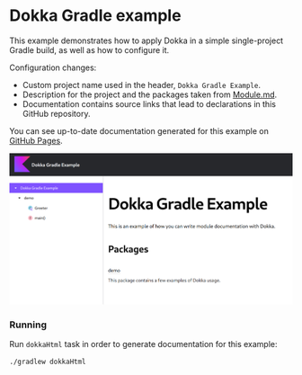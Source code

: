 # Dokka Gradle example

This example demonstrates how to apply Dokka in a simple single-project Gradle build, as well as how to configure it.

Configuration changes:

* Custom project name used in the header, `Dokka Gradle Example`.
* Description for the project and the packages taken from [Module.md](Module.md).
* Documentation contains source links that lead to declarations in this GitHub repository.

You can see up-to-date documentation generated for this example on
[GitHub Pages](https://kotlin.github.io/dokka/examples/dokka-gradle-example/html/index.html).

![screenshot demonstration of output](demo.png)

### Running

Run `dokkaHtml` task in order to generate documentation for this example:

```bash
./gradlew dokkaHtml
```

